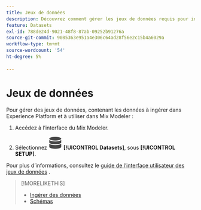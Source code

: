 ```yaml
---
title: Jeux de données
description: Découvrez comment gérer les jeux de données requis pour ingérer des données dans Mix Modeler.
feature: Datasets
exl-id: 788de24d-9021-48f8-87ab-09252b91276a
source-git-commit: 9085363e951a4e306c64ad28f56e2c15b4a6029a
workflow-type: tm+mt
source-wordcount: '54'
ht-degree: 5%

---
```


# Jeux de données

Pour gérer des jeux de données, contenant les données à ingérer dans Experience Platform et à utiliser dans Mix Modeler :

1. Accédez à l’interface du Mix Modeler.

1. Sélectionnez ![Data](/help/assets//icons/Data.svg) **[!UICONTROL Datasets]**, sous **[!UICONTROL SETUP]**.

Pour plus d’informations, consultez le [guide de l’interface utilisateur des jeux de données](https://experienceleague.adobe.com/docs/experience-platform/catalog/datasets/user-guide.html?lang=en) .

>[!MORELIKETHIS]
>
>* [Ingérer des données](overview.md)
>* [Schémas](schemas.md)
